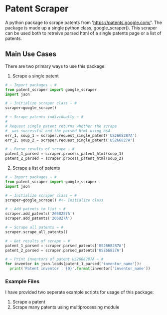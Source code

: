 # Patent Scraper
A python package to scrape patents from 'https://patents.google.com/'. The package is made up a single python class, google_scraper(). This scraper can be used both to retreive parsed html of a single patents page or a list of patents.

## Main Use Cases

There are two primary ways to use this package:
1. Scrape a single patent

``` python
# ~ Import packages ~ #
from patent_scraper import google_scraper
import json

# ~ Initialize scraper class ~ #
scraper=google_scrape() 

# ~ Scrape patents individually ~ #
#
# Request single patent returns whether the scrape
#  was successful and the parsed html using bs4
err_1, soup_1 = scraper.request_single_patent('US2668287A')
err_2, soup_2 = scraper.request_single_patent('US266827A')

# ~ Parse results of scrape ~ #
patent_1_parsed = scraper.process_patent_html(soup_1)
patent_2_parsed = scraper.process_patent_html(soup_2)
```

2. Scrape a list of patents

```python
# ~ Import packages ~ #
from patent_scraper import google_scraper
import json

# ~ Initialize scraper class ~ #
scraper=google_scrape() #<- Initialize class

# ~ Add patents to list ~ #
scraper.add_patents('2668287A')
scraper.add_patents('266827A')

# ~ Scrape all patents ~ #
scraper.scrape_all_patents()

# ~ Get results of scrape ~ #
patent_1_parsed = scraper.parsed_patents['US2668287A']
patent_2_parsed = scraper.parsed_patents['US266827A']

# ~ Print inventors of patent US2668287A ~ #
for inventor in json.loads(patent_1_parsed['inventor_name']):
  print('Patent inventor : {0}'.format(inventor['inventor_name']) 
```


### Example Files

I have provided two seperate example scripts for usage of this package:
  1. Scrape a patent
  2. Scrape many patents using multiprocessing module


